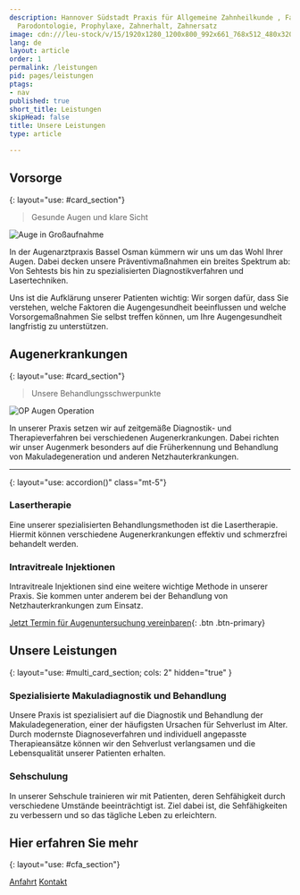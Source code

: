```yaml
---
description: Hannover Südstadt Praxis für Allgemeine Zahnheilkunde , Familienzahnarzt,
  Parodontologie, Prophylaxe, Zahnerhalt, Zahnersatz
image: cdn:///leu-stock/v/15/1920x1280_1200x800_992x661_768x512_480x320_256x256/AdobeStock_39177190.avif_jpeg
lang: de
layout: article
order: 1
permalink: /leistungen
pid: pages/leistungen
ptags:
- nav
published: true
short_title: Leistungen
skipHead: false
title: Unsere Leistungen
type: article

---
```

## Vorsorge
{: layout="use: #card_section"}

> Gesunde Augen und klare Sicht

![Auge in Großaufnahme](cdn:///leu-stock/v/68/1920x1280_1200x800_992x661_768x512_480x320_256x256/close-up-view-of-beautiful-blue-female-eye-2021-08-26-22-25-43-utc.avif_jpeg)

In der Augenarztpraxis Bassel Osman kümmern wir uns um das Wohl Ihrer Augen. Dabei decken unsere Präventivmaßnahmen ein breites Spektrum ab: Von Sehtests bis hin zu spezialisierten Diagnostikverfahren und Lasertechniken.

Uns ist die Aufklärung unserer Patienten wichtig: Wir sorgen dafür, dass Sie verstehen, welche Faktoren die Augengesundheit beeinflussen und welche Vorsorgemaßnahmen Sie selbst treffen können, um Ihre Augengesundheit langfristig zu unterstützen.

## Augenerkrankungen
{: layout="use: #card_section"}

> Unsere Behandlungsschwerpunkte

![OP Augen Operation](cdn:///leu-stock/v/67/1920x1280_1200x800_992x661_768x512_480x320_256x256/laser-eye-vision-correction-2021-08-28-14-52-23-utc.avif_jpeg)

In unserer Praxis setzen wir auf zeitgemäße Diagnostik- und Therapieverfahren bei verschiedenen Augenerkrankungen. Dabei richten wir unser Augenmerk besonders auf die Früherkennung und Behandlung von Makuladegeneration und anderen Netzhauterkrankungen.

---
{: layout="use: accordion()" class="mt-5"}

### Lasertherapie

Eine unserer spezialisierten Behandlungsmethoden ist die Lasertherapie. Hiermit können verschiedene Augenerkrankungen effektiv und schmerzfrei behandelt werden.

### Intravitreale Injektionen

Intravitreale Injektionen sind eine weitere wichtige Methode in unserer Praxis. Sie kommen unter anderem bei der Behandlung von Netzhauterkrankungen zum Einsatz.

[Jetzt Termin für Augenuntersuchung vereinbaren](/kontakt){: .btn .btn-primary}


## Unsere Leistungen
{: layout="use: #multi_card_section; cols: 2" hidden="true" }

### Spezialisierte Makuladiagnostik und Behandlung

Unsere Praxis ist spezialisiert auf die Diagnostik und Behandlung der Makuladegeneration, einer der häufigsten Ursachen für Sehverlust im Alter. Durch modernste Diagnoseverfahren und individuell angepasste Therapieansätze können wir den Sehverlust verlangsamen und die Lebensqualität unserer Patienten erhalten.

### Sehschulung

In unserer Sehschule trainieren wir mit Patienten, deren Sehfähigkeit durch verschiedene Umstände beeinträchtigt ist. Ziel dabei ist, die Sehfähigkeiten zu verbessern und so das tägliche Leben zu erleichtern.

## Hier erfahren Sie mehr
{: layout="use: #cfa_section"}

[Anfahrt](/kontakt)
[Kontakt](/kontakt)
